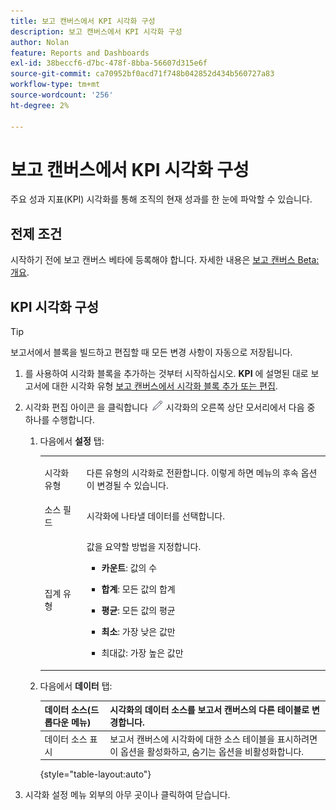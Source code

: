 ```yaml
---
title: 보고 캔버스에서 KPI 시각화 구성
description: 보고 캔버스에서 KPI 시각화 구성
author: Nolan
feature: Reports and Dashboards
exl-id: 38beccf6-d7bc-478f-8bba-56607d315e6f
source-git-commit: ca70952bf0acd71f748b042852d434b560727a83
workflow-type: tm+mt
source-wordcount: '256'
ht-degree: 2%

---
```



# 보고 캔버스에서 KPI 시각화 구성

주요 성과 지표(KPI) 시각화를 통해 조직의 현재 성과를 한 눈에 파악할 수 있습니다.

## 전제 조건

시작하기 전에 보고 캔버스 베타에 등록해야 합니다. 자세한 내용은 [보고 캔버스 Beta: 개요](/help/quicksilver/product-announcements/betas/canvas-dashboards-beta/reporting-canvas-beta-overview.md).

## KPI 시각화 구성

>[!TIP]
>
>보고서에서 블록을 빌드하고 편집할 때 모든 변경 사항이 자동으로 저장됩니다.

1. 를 사용하여 시각화 블록을 추가하는 것부터 시작하십시오. **KPI** 에 설명된 대로 보고서에 대한 시각화 유형 [보고 캔버스에서 시각화 블록 추가 또는 편집](../../../reports-and-dashboards/reporting-canvas/visualization-blocks/add-or-edit-report-visualization.md).

1. 시각화 편집 아이콘 을 클릭합니다 ![](assets/edit-icon.png) 시각화의 오른쪽 상단 모서리에서 다음 중 하나를 수행합니다.

   1. 다음에서 **설정** 탭:

      <table style="table-layout:auto">
       <col>
       <col>
       <tbody>
        <tr>
         <td role="rowheader">시각화 유형</td>
         <td><p>다른 유형의 시각화로 전환합니다. 이렇게 하면 메뉴의 후속 옵션이 변경될 수 있습니다.</p></td>
        </tr>
        <tr>
         <td role="rowheader">소스 필드</td>
         <td>시각화에 나타낼 데이터를 선택합니다.</td>
        </tr>
        <tr>
         <td role="rowheader">집계 유형</td>
         <td><p> 값을 요약할 방법을 지정합니다.</p>
          <ul>
           <li><p><b>카운트</b>: 값의 수</p></li>
           <li><p><b>합계</b>: 모든 값의 합계 </p></li>
           <li><p><b>평균</b>: 모든 값의 평균</p></li>
           <li><p><b>최소</b>: 가장 낮은 값만</p></li>
           <li><p>최대값: 가장 높은 값만</p></li>
          </ul></td>
        </tr>
       </tbody>
      </table>

   1. 다음에서 **데이터** 탭:

      | 데이터 소스(드롭다운 메뉴) | 시각화의 데이터 소스를 보고서 캔버스의 다른 테이블로 변경합니다. |
      |---|---|
      | 데이터 소스 표시 | 보고서 캔버스에 시각화에 대한 소스 테이블을 표시하려면 이 옵션을 활성화하고, 숨기는 옵션을 비활성화합니다. |

      {style="table-layout:auto"}

      <!--   
      NOLAN-FLAG: convert table to html. 
      -->

1. 시각화 설정 메뉴 외부의 아무 곳이나 클릭하여 닫습니다.
